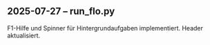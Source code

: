 ## 2025-07-27 – run_flo.py
F1-Hilfe und Spinner für Hintergrundaufgaben implementiert. Header aktualisiert.

